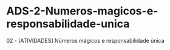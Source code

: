 # ADS-2-Numeros-magicos-e-responsabilidade-unica
02 - [ATIVIDADES] Números mágicos e responsabilidade única
